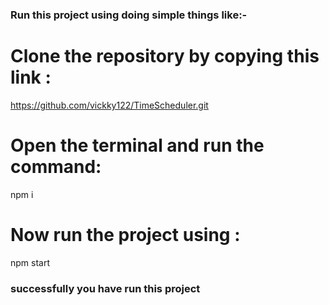 ### Run this project using doing simple things like:-

#  Clone the repository by copying this link :  
   https://github.com/vickky122/TimeScheduler.git

# Open the terminal and run the command:  
  npm i

# Now run the project using : 
npm start

### successfully you have run this project
